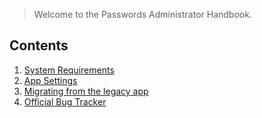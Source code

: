 > Welcome to the Passwords Administrator Handbook.

## Contents
1. [System Requirements](./System-Requirements)
2. [App Settings](./Administrative-Settings)
3. [Migrating from the legacy app](./Legacy-Migration)
4. [Official Bug Tracker](https://github.com/marius-wieschollek/passwords/issues)